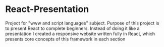 # React-Presentation
Project for "www and script languages" subject. Purpose of this project is to present React to complete beginners.
Instead of doing it like a presentation I created a responsive website written fully in React,
which presents core concepts of this framework in each section
